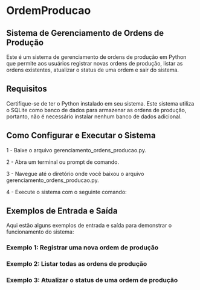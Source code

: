 # OrdemProducao

## Sistema de Gerenciamento de Ordens de Produção

Este é um sistema de gerenciamento de ordens de produção em Python que permite aos usuários registrar novas ordens de produção, listar as ordens existentes, atualizar o status de uma ordem e sair do sistema.

## Requisitos

Certifique-se de ter o Python instalado em seu sistema. Este sistema utiliza o SQLite como banco de dados para armazenar as ordens de produção, portanto, não é necessário instalar nenhum banco de dados adicional.

## Como Configurar e Executar o Sistema

   1 - Baixe o arquivo gerenciamento_ordens_producao.py.

   2 - Abra um terminal ou prompt de comando.

   3 - Navegue até o diretório onde você baixou o arquivo gerenciamento_ordens_producao.py.

   4 - Execute o sistema com o seguinte comando:

   
## Exemplos de Entrada e Saída

Aqui estão alguns exemplos de entrada e saída para demonstrar o funcionamento do sistema:

### Exemplo 1: Registrar uma nova ordem de produção

### Exemplo 2: Listar todas as ordens de produção

### Exemplo 3: Atualizar o status de uma ordem de produção
